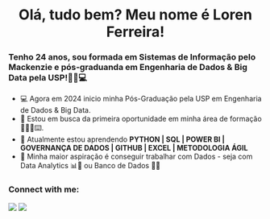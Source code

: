 <h1 align="center">Olá, tudo bem? Meu nome é Loren Ferreira! </h1>
<h3 align="left"> Tenho 24 anos, sou formada em Sistemas de Informação pelo Mackenzie e pós-graduanda em Engenharia de Dados & Big Data pela USP!👩‍🎓💻</h3>

- 💻 Agora em 2024 inicio minha Pós-Graduação pela USP em Engenharia de Dados & Big Data.
- 🔭 Estou em busca da primeira oportunidade em minha área de formação 👩‍💻📱⌨️.
- 🌱 Atualmente estou aprendendo **PYTHON | SQL | POWER BI | GOVERNANÇA DE DADOS | GITHUB | EXCEL | METODOLOGIA ÁGIL**
- 🫶 Minha maior aspiração é conseguir trabalhar com Dados - seja com Data Analytics 📊🔎 ou Banco de Dados 🔏📂



<h3 align="left">Connect with me:</h3>
<p align="left">
  
 <div>
   
   <a href = "mailto:loren.oliveiraff@gmail.com"><img src="https://img.shields.io/badge/-Gmail-%23333?style=for-the-badge&logo=gmail&logoColor=white" target="_blank"></a>
  <a href="https://www.linkedin.com/in/loren-ferreira" target="_blank"><img src="https://img.shields.io/badge/-LinkedIn-%230077B5?style=for-the-badge&logo=linkedin&logoColor=white" target="_blank"></a> 
  
</div>


